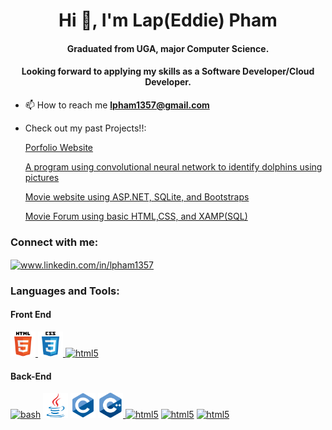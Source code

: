 <h1 align="center">Hi 👋, I'm Lap(Eddie) Pham</h1>
<h4 align="center">Graduated from UGA, major Computer Science.</h4>
<h4 align="center">Looking forward to applying my skills as a Software Developer/Cloud Developer.</h4>

- 📫 How to reach me **lpham1357@gmail.com**
- Check out my past Projects!!:

    <a href= "https://suggestedname.github.io/WebsitePortfolio/"> Porfolio Website </a>

    <a href=https://github.com/SuggestedName/CNN-Dolphins/ >
    A program using convolutional neural network to identify dolphins using pictures</a>

   <a href= https://github.com/SuggestedName/CSCI6050-B1/ > Movie website using ASP.NET, SQLite, and Bootstraps</a>

   <a href= https://github.com/SuggestedName/Movie-Screening-Forum> Movie Forum using basic HTML,CSS, and XAMP(SQL)</a>


<h3 align="left">Connect with me:</h3>
<p align="left">
<a href="https://www.linkedin.com/in/lpham1357/" target="blank"><img align="center" src="https://raw.githubusercontent.com/rahuldkjain/github-profile-readme-generator/master/src/images/icons/Social/linked-in-alt.svg" alt="www.linkedin.com/in/lpham1357" height="30" width="40" /></a>
</p>

<h3 align="left">Languages and Tools:</h3>
<p align="left"> 
<h4 align="left">Front End</h4>
    <a href="https://www.w3.org/html/" target="_blank"> <img src="https://raw.githubusercontent.com/devicons/devicon/master/icons/html5/html5-original-wordmark.svg" alt="html5" width="40" height="40"/> </a> 
    <a href="https://www.w3schools.com/css/" target="_blank"> <img src="https://raw.githubusercontent.com/devicons/devicon/master/icons/css3/css3-original-wordmark.svg" alt="css3" width="40" height="40"/> </a>
    <a href="https://react.dev/" target="_blank"> <img src="https://cdn.jsdelivr.net/gh/devicons/devicon/icons/react/react-original.svg" alt="html5" width="40" height="40"/> </a> 

<h4 align="left">Back-End</h4>
<a href="https://www.gnu.org/software/bash/" target="_blank"> <img src="https://www.vectorlogo.zone/logos/gnu_bash/gnu_bash-icon.svg" alt="bash" width="40" height="40"/></a>
<a href="https://www.java.com" target="_blank"> <img src="https://raw.githubusercontent.com/devicons/devicon/master/icons/java/java-original.svg" alt="java" width="40" height="40"/></a>
<a href="https://www.cprogramming.com/" target="_blank"><img src="https://raw.githubusercontent.com/devicons/devicon/master/icons/c/c-original.svg" alt="c" width="40" height="40"/></a>
<a href="https://www.w3schools.com/cpp/" target="_blank"> <img src="https://raw.githubusercontent.com/devicons/devicon/master/icons/cplusplus/cplusplus-original.svg" alt="cplusplus" width="40" height="40"/> </a> 
<a href="https://learn.microsoft.com/en-us/dotnet/csharp/" target="_blank"> <img src="https://raw.githubusercontent.com/jmnote/z-icons/master/svg/csharp.svg" alt="html5" width="40" height="40"/></a> 
<a href="https://www.mysql.com/" target="_blank"> <img src="https://cdn.jsdelivr.net/gh/devicons/devicon/icons/mysql/mysql-original.svg" alt="html5" width="40" height="40"/></a> 
<a href="https://dotnet.microsoft.com/en-us/" target="_blank"> <img src="https://cdn.jsdelivr.net/gh/devicons/devicon/icons/dotnetcore/dotnetcore-original.svg" alt="html5" width="40" height="40"/</a> 


</p>
